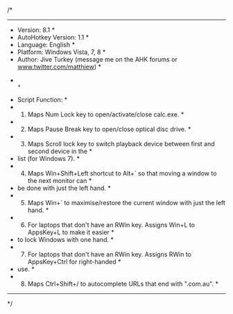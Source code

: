 /*
************************************************************************************************
* Version:        8.1                                                                          *
* AutoHotkey Version: 1.1                                                                      *
* Language:       English                                                                      *
* Platform:       Windows Vista, 7, 8                                                          *
* Author:         Jive Turkey (message me on the AHK forums or www.twitter.com/matthiew)       *
*                                                                                              *
* Script Function:                                                                             *
* 1. Maps Num Lock key to open/activate/close calc.exe.                                        *
* 2. Maps Pause Break key to open/close optical disc drive.                                    *
* 3. Maps Scroll lock key to switch playback device between first and second device in the     *
*    list (for Windows 7).                                                                     *
* 4. Maps Win+Shift+Left shortcut to Alt+` so that moving a window to the next monitor can     *
*    be done with just the left hand.                                                          *
* 5. Maps Win+` to maximise/restore the current window with just the left hand.                *
* 6. For laptops that don't have an RWin key. Assigns Win+L to AppsKey+L to make it easier     *
*    to lock Windows with one hand.                                                            *
* 7. For laptops that don't have an RWin key. Assigns RWin to AppsKey+Ctrl for right-handed    *
*    use.                                                                                      *
* 8. Maps Ctrl+Shift+/ to autocomplete URLs that end with ".com.au".                           *
************************************************************************************************
*/
